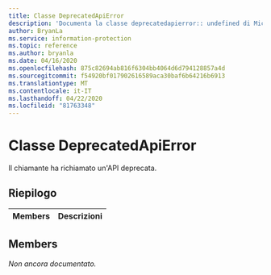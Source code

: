 ```yaml
---
title: Classe DeprecatedApiError
description: 'Documenta la classe deprecatedapierror:: undefined di Microsoft Information Protection (MIP) SDK.'
author: BryanLa
ms.service: information-protection
ms.topic: reference
ms.author: bryanla
ms.date: 04/16/2020
ms.openlocfilehash: 875c82694ab816f6304bb4064d6d794128857a4d
ms.sourcegitcommit: f54920bf017902616589aca30baf6b64216b6913
ms.translationtype: MT
ms.contentlocale: it-IT
ms.lasthandoff: 04/22/2020
ms.locfileid: "81763348"
---
```

# <a name="class-deprecatedapierror"></a>Classe DeprecatedApiError 
Il chiamante ha richiamato un'API deprecata.
  
## <a name="summary"></a>Riepilogo
 Members                        | Descrizioni                                
--------------------------------|---------------------------------------------
  
## <a name="members"></a>Members
_Non ancora documentato._
